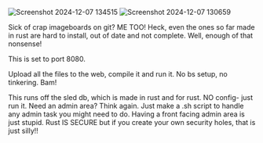 ![Screenshot 2024-12-07 134515](https://github.com/user-attachments/assets/0dd43578-4530-406b-95d8-10e34a4ae04f)
![Screenshot 2024-12-07 130659](https://github.com/user-attachments/assets/164eef0d-4ba8-443c-ba11-b368723a2fb6)


Sick of crap imageboards on git? ME TOO! Heck, even the ones so far made in rust are hard to install, out of date and not complete. Well, enough of that nonsense!


This is set to port 8080. 

Upload all the files to the web, compile it and run it. No bs setup, no tinkering. Bam! 

This runs off the sled db, which is made in rust and for rust. NO config- just run it. 
Need an admin area? Think again. Just make a .sh script to handle any admin task you might need to do. Having a front facing admin area is just stupid. Rust IS SECURE but if you create your own security holes, that is just silly!! 
